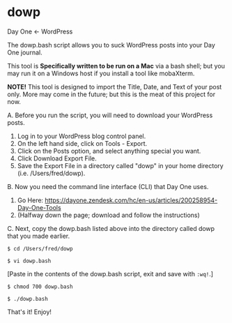 dowp
====

Day One <- WordPress

The dowp.bash script allows you to suck WordPress posts into your Day One journal.

This tool is <b>Specifically written to be run on a Mac</b> via a bash shell; but you may run it on a Windows host if you install a tool like mobaXterm.

<b>NOTE!</b> This tool is designed to import the Title, Date, and Text of your post only. More may come in the future; but this is the meat of this project for now.

A. Before you run the script, you will need to download your WordPress posts.

1. Log in to your WordPress blog control panel.
2. On the left hand side, click on Tools - Export.
3. Click on the Posts option, and select anything special you want.
4. Click Download Export File.
5. Save the Export File in a directory called "dowp" in your home directory (i.e. /Users/fred/dowp).


B. Now you need the command line interface (CLI) that Day One uses.

1. Go Here: https://dayone.zendesk.com/hc/en-us/articles/200258954-Day-One-Tools
2. (Halfway down the page; download and follow the instructions)

C. Next, copy the dowp.bash listed above into the directory called dowp that you made earlier.

`$ cd /Users/fred/dowp`

`$ vi dowp.bash`

[Paste in the contents of the dowp.bash script, exit and save with `:wq!`.]

`$ chmod 700 dowp.bash`

`$ ./dowp.bash`

That's it! Enjoy!
